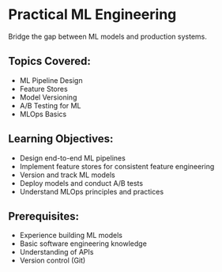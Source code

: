 # Practical ML Engineering

Bridge the gap between ML models and production systems.

## Topics Covered:
- ML Pipeline Design
- Feature Stores
- Model Versioning
- A/B Testing for ML
- MLOps Basics

## Learning Objectives:
- Design end-to-end ML pipelines
- Implement feature stores for consistent feature engineering
- Version and track ML models
- Deploy models and conduct A/B tests
- Understand MLOps principles and practices

## Prerequisites:
- Experience building ML models
- Basic software engineering knowledge
- Understanding of APIs
- Version control (Git)